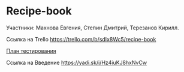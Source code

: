 # Recipe-book
Участники: Махнова Евгения,
           Степин Дмитрий,
           Терезанов Кирилл.
           
Ссылка на Trello https://trello.com/b/sdIx8Wc5/recipe-book

[План тестирования](https://docs.google.com/spreadsheets/d/1y3UEcfGLu6rZXd-xpsN-ShCddkv71tWB_M8Fygr6XrY/edit?usp=sharing)

Ссылка на Введение https://yadi.sk/i/Hz4iuKJ8hxNvCw


